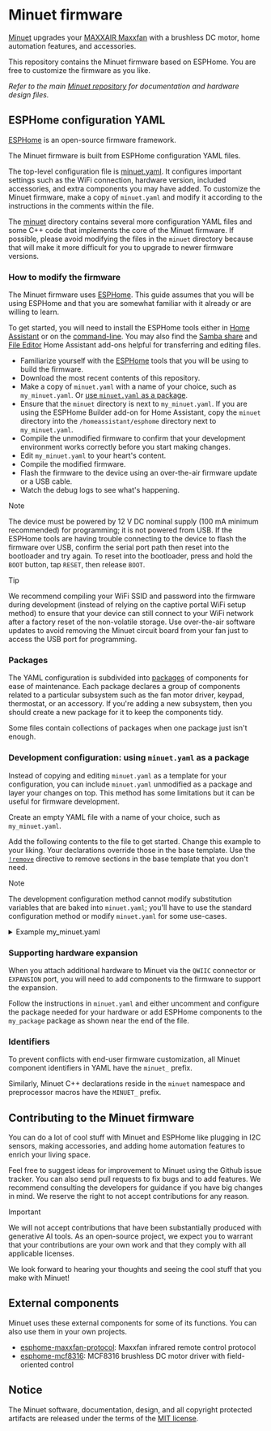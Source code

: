# Minuet firmware

[Minuet](https://github.com/brown-studios/minuet) upgrades your [MAXXAIR Maxxfan](https://www.maxxair.com/products/fans/maxxfan-deluxe/) with a brushless DC motor, home automation features, and accessories.

This repository contains the Minuet firmware based on ESPHome.  You are free to customize the firmware as you like.

*Refer to the main [Minuet repository](https://github.com/brown-studios/minuet) for documentation and hardware design files.*

## ESPHome configuration YAML

[ESPHome](https://esphome.io/) is an open-source firmware framework.

The Minuet firmware is built from ESPHome configuration YAML files.

The top-level configuration file is [minuet.yaml](./minuet.yaml).  It configures important settings such as the WiFi connection, hardware version, included accessories, and extra components you may have added.  To customize the Minuet firmware, make a copy of `minuet.yaml` and modify it according to the instructions in the comments within the file.

The [minuet](./minuet) directory contains several more configuration YAML files and some C++ code that implements the core of the Minuet firmware.  If possible, please avoid modifying the files in the `minuet` directory because that will make it more difficult for you to upgrade to newer firmware versions.

### How to modify the firmware

The Minuet firmware uses [ESPHome](https://esphome.io/).  This guide assumes that you will be using ESPHome and that you are somewhat familiar with it already or are willing to learn.

To get started, you will need to install the ESPHome tools either in [Home Assistant](https://esphome.io/guides/getting_started_hassio) or on the [command-line](https://esphome.io/guides/getting_started_command_line).  You may also find the [Samba share](https://github.com/home-assistant/addons/blob/master/samba/DOCS.md) and [File Editor](https://github.com/home-assistant/addons/blob/master/configurator/DOCS.md) Home Assistant add-ons helpful for transferring and editing files.

- Familiarize yourself with the [ESPHome](https://esphome.io/) tools that you will be using to build the firmware.
- Download the most recent contents of this repository.
- Make a copy of `minuet.yaml` with a name of your choice, such as `my_minuet.yaml`.  Or [use `minuet.yaml` as a package](#development-configuration-using-minuetyaml-as-a-package).
- Ensure that the `minuet` directory is next to `my_minuet.yaml`.  If you are using the ESPHome Builder add-on for Home Assistant, copy the `minuet` directory into the `/homeassistant/esphome` directory next to `my_minuet.yaml`.
- Compile the unmodified firmware to confirm that your development environment works correctly before you start making changes.
- Edit `my_minuet.yaml` to your heart's content.
- Compile the modified firmware.
- Flash the firmware to the device using an over-the-air firmware update or a USB cable.
- Watch the debug logs to see what's happening.

> [!NOTE]
> The device must be powered by 12 V DC nominal supply (100 mA minimum recommended) for programming; it is not powered from USB.  If the ESPHome tools are having trouble connecting to the device to flash the firmware over USB, confirm the serial port path then reset into the bootloader and try again.  To reset into the bootloader, press and hold the `BOOT` button, tap `RESET`, then release `BOOT`.

> [!TIP]
> We recommend compiling your WiFi SSID and password into the firmware during development (instead of relying on the captive portal WiFi setup method) to ensure that your device can still connect to your WiFi network after a factory reset of the non-volatile storage.  Use over-the-air software updates to avoid removing the Minuet circuit board from your fan just to access the USB port for programming.

### Packages

The YAML configuration is subdivided into [packages](https://esphome.io/components/packages/) of components for ease of maintenance.  Each package declares a group of components related to a particular subsystem such as the fan motor driver, keypad, thermostat, or an accessory.  If you're adding a new subsystem, then you should create a new package for it to keep the components tidy.

Some files contain collections of packages when one package just isn't enough.

### Development configuration: using `minuet.yaml` as a package

Instead of copying and editing `minuet.yaml` as a template for your configuration, you can include `minuet.yaml` unmodified as a package and layer your changes on top.  This method has some limitations but it can be useful for firmware development.

Create an empty YAML file with a name of your choice, such as `my_minuet.yaml`.

Add the following contents to the file to get started.  Change this example to your liking.  Your declarations override those in the base template.  Use the [`!remove`]((https://esphome.io/components/packages/)) directive to remove sections in the base template that you don't need.

> [!NOTE]
> The development configuration method cannot modify substitution variables that are baked into `minuet.yaml`; you'll have to use the standard configuration method or modify `minuet.yaml` for some use-cases.

<details>
<summary>Example my_minuet.yaml</summary>

```yaml
# There are many Minuet configurations and this one is mine
packages:
  # Include the base configuration template
  template: !include minuet.yaml

  # Apply customizations to the template
  my_customizations:
    # Give your Minuet a custom name if you want.
    esphome:
      name: my-minuet
      friendly_name: My Minuet
      name_add_mac_suffix: false

    # Set the WiFi credentials for your network and remove the captive portal to
    # improve security and reliability.
    wifi:
      ssid: !secret wifi_ssid
      password: !secret wifi_password
      fast_connect: true
      ap: !remove
    captive_portal: !remove

    # If you plan to make changes to the core firmware with Minuet plugged into your
    # computer via USB (instead of WiFi), set `baud_rate` to enable USB and UART logging.
    logger:
      level: DEBUG
      baud_rate: 921600
```
</details>

### Supporting hardware expansion

When you attach additional hardware to Minuet via the `QWIIC` connector or `EXPANSION` port, you will need to add components to the firmware to support the expansion.

Follow the instructions in `minuet.yaml` and either uncomment and configure the package needed for your hardware or add ESPHome components to the `my_package` package as shown near the end of the file.

### Identifiers

To prevent conflicts with end-user firmware customization, all Minuet component identifiers in YAML have the `minuet_` prefix.

Similarly, Minuet C++ declarations reside in the `minuet` namespace and preprocessor macros have the `MINUET_` prefix.

## Contributing to the Minuet firmware

You can do a lot of cool stuff with Minuet and ESPHome like plugging in I2C sensors, making accessories, and adding home automation features to enrich your living space.

Feel free to suggest ideas for improvement to Minuet using the Github issue tracker.  You can also send pull requests to fix bugs and to add features.  We recommend consulting the developers for guidance if you have big changes in mind.  We reserve the right to not accept contributions for any reason.

> [!IMPORTANT]
> We will not accept contributions that have been substantially produced with generative AI tools.  As an open-source project, we expect you to warrant that your contributions are your own work and that they comply with all applicable licenses.

We look forward to hearing your thoughts and seeing the cool stuff that you make with Minuet!

## External components

Minuet uses these external components for some of its functions.  You can also use them in your own projects.

- [esphome-maxxfan-protocol](https://github.com/brown-studios/esphome-maxxfan-protocol): Maxxfan infrared remote control protocol
- [esphome-mcf8316](https://github.com/brown-studios/esphome-mcf8316): MCF8316 brushless DC motor driver with field-oriented control

## Notice

The Minuet software, documentation, design, and all copyright protected artifacts are released under the terms of the [MIT license](LICENSE).
